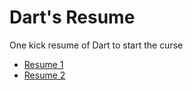 # Dart's Resume

One kick resume of Dart to start the curse

* [Resume 1](https://github.com/robsonoduarte/learn-flutter/blob/master/flutter-curse/dart_resume/resume_1.dart)
* [Resume 2](https://github.com/robsonoduarte/learn-flutter/blob/master/flutter-curse/dart_resume/resume_2.dart)
